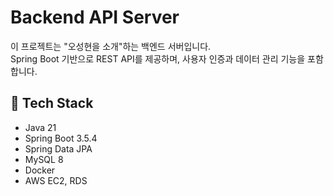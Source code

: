 # Backend API Server

이 프로젝트는 "오성현을 소개"하는 백엔드 서버입니다.  
Spring Boot 기반으로 REST API를 제공하며, 사용자 인증과 데이터 관리 기능을 포함합니다.

## 🚀 Tech Stack
- Java 21
- Spring Boot 3.5.4
- Spring Data JPA
- MySQL 8
- Docker
- AWS EC2, RDS
